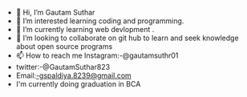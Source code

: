 - 👋 Hi, I’m Gautam Suthar
- 👀 I’m interested learning coding and  programming.
- 🌱 I’m currently learning web devlopment .
- 💞️ I’m looking to collaborate on git hub to learn and seek knowledge about open source programs 
- 📫 How to reach me Instagram:-@gautamsuthr01
- twitter:-@GautamSuthar823
- Email:-gspaldiya.8239@gmail.com
- I'm currently doing graduation in BCA
<!---
GautamSuthar8239/GautamSuthar8239 is a ✨ special ✨ repository because its `README.md` (this file) appears on your GitHub profile.
You can click the Preview link to take a look at your changes.
--->

